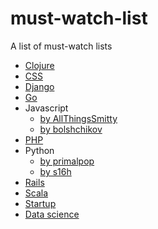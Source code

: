 # must-watch-list

A list of must-watch lists
- [Clojure](https://github.com/aenoble/clojure-must-watch)
- [CSS](https://github.com/AllThingsSmitty/must-watch-css)
- [Django](https://github.com/rosarior/django-must-watch)
- [Go](https://github.com/sauravtom/go-must-watch)
- Javascript
    - [by AllThingsSmitty](https://github.com/AllThingsSmitty/must-watch-javascript)
    - [by bolshchikov](https://github.com/bolshchikov/js-must-watch)
- [PHP](https://github.com/phptodayorg/php-must-watch)
- Python
    - [by primalpop](https://github.com/primalpop/python-must-watch)
    - [by s16h](https://github.com/s16h/py-must-watch)
- [Rails](https://github.com/gerricchaplin/rails-must-watch)
- [Scala](https://github.com/bodiam/scala-must-watch)
- [Startup](https://github.com/gerricchaplin/startup-must-watch)
- [Data science](https://github.com/kmonsoor/data-must-watch)
